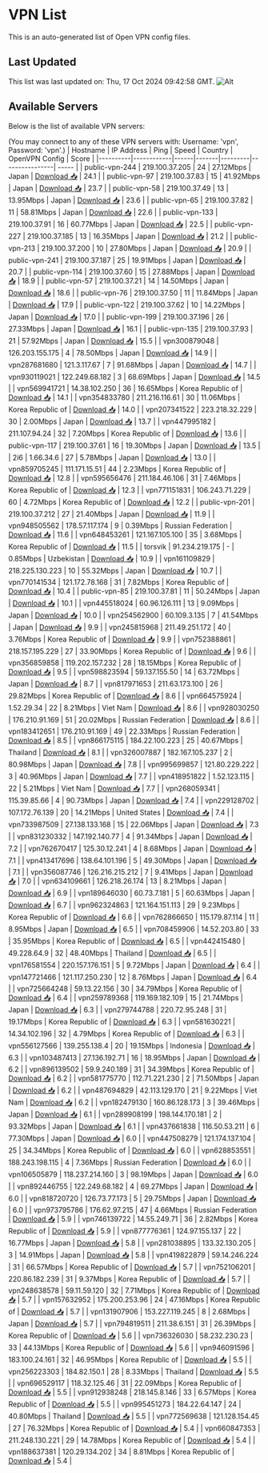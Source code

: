 # VPN List

This is an auto-generated list of Open VPN config files.

## Last Updated

This list was last updated on: Thu, 17 Oct 2024 09:42:58 GMT.
![Alt](https://repobeats.axiom.co/api/embed/186b98318ef1479477931607c1ad7d823f12451f.svg "Repobeats analytics image")

## Available Servers

Below is the list of available VPN servers:

(You may connect to any of these VPN servers with: Username: 'vpn', Password: 'vpn'.)
| Hostname | IP Address | Ping | Speed | Country | OpenVPN Config | Score |
|----------|------------|------|-------|---------|----------------| ----- |
| public-vpn-244 | 219.100.37.205 | 24 | 27.12Mbps | Japan | [Download 📥](./configs/server_0_JP.ovpn) | 24.1 |
| public-vpn-97 | 219.100.37.83 | 15 | 41.92Mbps | Japan | [Download 📥](./configs/server_1_JP.ovpn) | 23.7 |
| public-vpn-58 | 219.100.37.49 | 13 | 13.95Mbps | Japan | [Download 📥](./configs/server_2_JP.ovpn) | 23.6 |
| public-vpn-65 | 219.100.37.82 | 11 | 58.81Mbps | Japan | [Download 📥](./configs/server_3_JP.ovpn) | 22.6 |
| public-vpn-133 | 219.100.37.91 | 16 | 60.77Mbps | Japan | [Download 📥](./configs/server_4_JP.ovpn) | 22.5 |
| public-vpn-227 | 219.100.37.185 | 13 | 16.35Mbps | Japan | [Download 📥](./configs/server_5_JP.ovpn) | 21.2 |
| public-vpn-213 | 219.100.37.200 | 10 | 27.80Mbps | Japan | [Download 📥](./configs/server_6_JP.ovpn) | 20.9 |
| public-vpn-241 | 219.100.37.187 | 25 | 19.91Mbps | Japan | [Download 📥](./configs/server_7_JP.ovpn) | 20.7 |
| public-vpn-114 | 219.100.37.60 | 15 | 27.88Mbps | Japan | [Download 📥](./configs/server_8_JP.ovpn) | 18.9 |
| public-vpn-57 | 219.100.37.21 | 14 | 14.50Mbps | Japan | [Download 📥](./configs/server_9_JP.ovpn) | 18.6 |
| public-vpn-76 | 219.100.37.50 | 11 | 11.84Mbps | Japan | [Download 📥](./configs/server_10_JP.ovpn) | 17.9 |
| public-vpn-122 | 219.100.37.62 | 10 | 14.22Mbps | Japan | [Download 📥](./configs/server_11_JP.ovpn) | 17.0 |
| public-vpn-199 | 219.100.37.196 | 26 | 27.33Mbps | Japan | [Download 📥](./configs/server_12_JP.ovpn) | 16.1 |
| public-vpn-135 | 219.100.37.93 | 21 | 57.92Mbps | Japan | [Download 📥](./configs/server_13_JP.ovpn) | 15.5 |
| vpn300879048 | 126.203.155.175 | 4 | 78.50Mbps | Japan | [Download 📥](./configs/server_14_JP.ovpn) | 14.9 |
| vpn287681680 | 121.3.117.67 | 7 | 91.68Mbps | Japan | [Download 📥](./configs/server_15_JP.ovpn) | 14.7 |
| vpn930119021 | 122.249.68.182 | 3 | 68.69Mbps | Japan | [Download 📥](./configs/server_16_JP.ovpn) | 14.5 |
| vpn569941721 | 14.38.102.250 | 36 | 16.65Mbps | Korea Republic of | [Download 📥](./configs/server_17_KR.ovpn) | 14.1 |
| vpn354833780 | 211.216.116.61 | 30 | 11.06Mbps | Korea Republic of | [Download 📥](./configs/server_18_KR.ovpn) | 14.0 |
| vpn207341522 | 223.218.32.229 | 30 | 2.00Mbps | Japan | [Download 📥](./configs/server_19_JP.ovpn) | 13.7 |
| vpn447995182 | 211.107.94.24 | 32 | 7.20Mbps | Korea Republic of | [Download 📥](./configs/server_20_KR.ovpn) | 13.6 |
| public-vpn-117 | 219.100.37.61 | 16 | 19.30Mbps | Japan | [Download 📥](./configs/server_21_JP.ovpn) | 13.5 |
| 2i6 | 1.66.34.6 | 27 | 5.78Mbps | Japan | [Download 📥](./configs/server_22_JP.ovpn) | 13.0 |
| vpn859705245 | 111.171.15.51 | 44 | 2.23Mbps | Korea Republic of | [Download 📥](./configs/server_23_KR.ovpn) | 12.8 |
| vpn595656476 | 211.184.46.106 | 31 | 7.46Mbps | Korea Republic of | [Download 📥](./configs/server_24_KR.ovpn) | 12.3 |
| vpn771151831 | 106.243.71.229 | 60 | 4.72Mbps | Korea Republic of | [Download 📥](./configs/server_25_KR.ovpn) | 12.2 |
| public-vpn-201 | 219.100.37.212 | 27 | 21.40Mbps | Japan | [Download 📥](./configs/server_26_JP.ovpn) | 11.9 |
| vpn948505562 | 178.57.117.174 | 9 | 0.39Mbps | Russian Federation | [Download 📥](./configs/server_27_RU.ovpn) | 11.6 |
| vpn648453261 | 121.167.105.100 | 35 | 3.68Mbps | Korea Republic of | [Download 📥](./configs/server_28_KR.ovpn) | 11.5 |
| torsvik | 91.234.219.175 | - | 0.85Mbps | Uzbekistan | [Download 📥](./configs/server_29_UZ.ovpn) | 10.9 |
| vpn161109829 | 218.225.130.223 | 10 | 55.32Mbps | Japan | [Download 📥](./configs/server_30_JP.ovpn) | 10.7 |
| vpn770141534 | 121.172.78.168 | 31 | 7.82Mbps | Korea Republic of | [Download 📥](./configs/server_31_KR.ovpn) | 10.4 |
| public-vpn-85 | 219.100.37.81 | 11 | 50.24Mbps | Japan | [Download 📥](./configs/server_32_JP.ovpn) | 10.1 |
| vpn445518024 | 60.96.126.111 | 13 | 9.09Mbps | Japan | [Download 📥](./configs/server_33_JP.ovpn) | 10.0 |
| vpn254562900 | 60.109.3.135 | 7 | 41.54Mbps | Japan | [Download 📥](./configs/server_34_JP.ovpn) | 9.9 |
| vpn245815968 | 211.49.251.172 | 40 | 3.76Mbps | Korea Republic of | [Download 📥](./configs/server_35_KR.ovpn) | 9.9 |
| vpn752388861 | 218.157.195.229 | 27 | 33.90Mbps | Korea Republic of | [Download 📥](./configs/server_36_KR.ovpn) | 9.6 |
| vpn356859858 | 119.202.157.232 | 28 | 18.15Mbps | Korea Republic of | [Download 📥](./configs/server_37_KR.ovpn) | 9.5 |
| vpn598823594 | 59.137.155.50 | 14 | 63.72Mbps | Japan | [Download 📥](./configs/server_38_JP.ovpn) | 8.7 |
| vpn817971653 | 211.63.173.100 | 26 | 29.82Mbps | Korea Republic of | [Download 📥](./configs/server_39_KR.ovpn) | 8.6 |
| vpn664575924 | 1.52.29.34 | 22 | 8.21Mbps | Viet Nam | [Download 📥](./configs/server_40_VN.ovpn) | 8.6 |
| vpn928030250 | 176.210.91.169 | 51 | 20.02Mbps | Russian Federation | [Download 📥](./configs/server_41_RU.ovpn) | 8.6 |
| vpn183412651 | 176.210.91.169 | 49 | 22.33Mbps | Russian Federation | [Download 📥](./configs/server_42_RU.ovpn) | 8.5 |
| vpn866175115 | 184.22.100.223 | 25 | 40.67Mbps | Thailand | [Download 📥](./configs/server_43_TH.ovpn) | 8.1 |
| vpn326007887 | 182.167.105.237 | 2 | 80.98Mbps | Japan | [Download 📥](./configs/server_44_JP.ovpn) | 7.8 |
| vpn995699857 | 121.80.229.222 | 3 | 40.96Mbps | Japan | [Download 📥](./configs/server_45_JP.ovpn) | 7.7 |
| vpn418951822 | 1.52.123.115 | 22 | 5.21Mbps | Viet Nam | [Download 📥](./configs/server_46_VN.ovpn) | 7.7 |
| vpn268059341 | 115.39.85.66 | 4 | 90.73Mbps | Japan | [Download 📥](./configs/server_47_JP.ovpn) | 7.4 |
| vpn229128702 | 107.172.76.139 | 20 | 14.21Mbps | United States | [Download 📥](./configs/server_48_US.ovpn) | 7.4 |
| vpn733987509 | 27.138.133.168 | 15 | 22.06Mbps | Japan | [Download 📥](./configs/server_49_JP.ovpn) | 7.3 |
| vpn831230332 | 147.192.140.77 | 4 | 91.34Mbps | Japan | [Download 📥](./configs/server_50_JP.ovpn) | 7.2 |
| vpn762670417 | 125.30.12.241 | 4 | 8.68Mbps | Japan | [Download 📥](./configs/server_51_JP.ovpn) | 7.1 |
| vpn413417696 | 138.64.101.196 | 5 | 49.30Mbps | Japan | [Download 📥](./configs/server_52_JP.ovpn) | 7.1 |
| vpn356087746 | 126.216.215.212 | 7 | 9.41Mbps | Japan | [Download 📥](./configs/server_53_JP.ovpn) | 7.0 |
| vpn634109661 | 126.218.26.174 | 13 | 8.21Mbps | Japan | [Download 📥](./configs/server_54_JP.ovpn) | 6.9 |
| vpn189646030 | 60.73.7.181 | 5 | 60.63Mbps | Japan | [Download 📥](./configs/server_55_JP.ovpn) | 6.7 |
| vpn962324863 | 121.164.151.113 | 29 | 9.23Mbps | Korea Republic of | [Download 📥](./configs/server_56_KR.ovpn) | 6.6 |
| vpn762866650 | 115.179.87.114 | 11 | 8.95Mbps | Japan | [Download 📥](./configs/server_57_JP.ovpn) | 6.5 |
| vpn708459906 | 14.52.203.80 | 33 | 35.95Mbps | Korea Republic of | [Download 📥](./configs/server_58_KR.ovpn) | 6.5 |
| vpn442415480 | 49.228.64.9 | 32 | 48.40Mbps | Thailand | [Download 📥](./configs/server_59_TH.ovpn) | 6.5 |
| vpn176581554 | 220.157.176.151 | 5 | 9.72Mbps | Japan | [Download 📥](./configs/server_60_JP.ovpn) | 6.4 |
| vpn147721466 | 121.117.250.230 | 12 | 8.76Mbps | Japan | [Download 📥](./configs/server_61_JP.ovpn) | 6.4 |
| vpn725664248 | 59.13.22.156 | 30 | 34.79Mbps | Korea Republic of | [Download 📥](./configs/server_62_KR.ovpn) | 6.4 |
| vpn259789368 | 119.169.182.109 | 15 | 21.74Mbps | Japan | [Download 📥](./configs/server_63_JP.ovpn) | 6.3 |
| vpn279744788 | 220.72.95.248 | 31 | 19.17Mbps | Korea Republic of | [Download 📥](./configs/server_64_KR.ovpn) | 6.3 |
| vpn581630221 | 14.34.102.196 | 32 | 4.79Mbps | Korea Republic of | [Download 📥](./configs/server_65_KR.ovpn) | 6.3 |
| vpn556127566 | 139.255.138.4 | 20 | 19.15Mbps | Indonesia | [Download 📥](./configs/server_66_ID.ovpn) | 6.3 |
| vpn103487413 | 27.136.192.71 | 16 | 18.95Mbps | Japan | [Download 📥](./configs/server_67_JP.ovpn) | 6.2 |
| vpn896139502 | 59.9.240.189 | 31 | 34.39Mbps | Korea Republic of | [Download 📥](./configs/server_68_KR.ovpn) | 6.2 |
| vpn581775770 | 112.71.221.230 | 2 | 71.50Mbps | Japan | [Download 📥](./configs/server_69_JP.ovpn) | 6.2 |
| vpn487694829 | 42.113.129.170 | 21 | 9.22Mbps | Viet Nam | [Download 📥](./configs/server_70_VN.ovpn) | 6.2 |
| vpn182479130 | 160.86.128.173 | 3 | 39.46Mbps | Japan | [Download 📥](./configs/server_71_JP.ovpn) | 6.1 |
| vpn289908199 | 198.144.170.181 | 2 | 93.32Mbps | Japan | [Download 📥](./configs/server_72_JP.ovpn) | 6.1 |
| vpn437661838 | 116.50.53.211 | 6 | 77.30Mbps | Japan | [Download 📥](./configs/server_73_JP.ovpn) | 6.0 |
| vpn447508279 | 121.174.137.104 | 25 | 34.34Mbps | Korea Republic of | [Download 📥](./configs/server_74_KR.ovpn) | 6.0 |
| vpn628853551 | 188.243.198.115 | 4 | 7.36Mbps | Russian Federation | [Download 📥](./configs/server_75_RU.ovpn) | 6.0 |
| vpn106505879 | 118.237.214.160 | 3 | 98.19Mbps | Japan | [Download 📥](./configs/server_76_JP.ovpn) | 6.0 |
| vpn892446755 | 122.249.68.182 | 4 | 69.27Mbps | Japan | [Download 📥](./configs/server_77_JP.ovpn) | 6.0 |
| vpn818720720 | 126.73.77.173 | 5 | 29.75Mbps | Japan | [Download 📥](./configs/server_78_JP.ovpn) | 6.0 |
| vpn973795786 | 176.62.97.215 | 47 | 4.66Mbps | Russian Federation | [Download 📥](./configs/server_79_RU.ovpn) | 5.9 |
| vpn746139722 | 14.55.249.71 | 36 | 2.82Mbps | Korea Republic of | [Download 📥](./configs/server_80_KR.ovpn) | 5.9 |
| vpn877776361 | 124.97.155.137 | 22 | 16.77Mbps | Japan | [Download 📥](./configs/server_81_JP.ovpn) | 5.8 |
| vpn281038895 | 133.32.130.205 | 3 | 14.91Mbps | Japan | [Download 📥](./configs/server_82_JP.ovpn) | 5.8 |
| vpn419822879 | 59.14.246.224 | 31 | 66.57Mbps | Korea Republic of | [Download 📥](./configs/server_83_KR.ovpn) | 5.7 |
| vpn752106201 | 220.86.182.239 | 31 | 9.37Mbps | Korea Republic of | [Download 📥](./configs/server_84_KR.ovpn) | 5.7 |
| vpn248638578 | 59.11.59.120 | 32 | 7.71Mbps | Korea Republic of | [Download 📥](./configs/server_85_KR.ovpn) | 5.7 |
| vpn157632952 | 175.200.253.96 | 24 | 47.16Mbps | Korea Republic of | [Download 📥](./configs/server_86_KR.ovpn) | 5.7 |
| vpn131907906 | 153.227.119.245 | 8 | 2.68Mbps | Japan | [Download 📥](./configs/server_87_JP.ovpn) | 5.7 |
| vpn794819511 | 211.38.6.151 | 31 | 26.39Mbps | Korea Republic of | [Download 📥](./configs/server_88_KR.ovpn) | 5.6 |
| vpn736326030 | 58.232.230.23 | 33 | 44.13Mbps | Korea Republic of | [Download 📥](./configs/server_89_KR.ovpn) | 5.6 |
| vpn946091596 | 183.100.24.161 | 32 | 46.95Mbps | Korea Republic of | [Download 📥](./configs/server_90_KR.ovpn) | 5.5 |
| vpn256223303 | 184.82.150.1 | 28 | 8.33Mbps | Thailand | [Download 📥](./configs/server_91_TH.ovpn) | 5.5 |
| vpn696529117 | 118.32.125.46 | 31 | 22.09Mbps | Korea Republic of | [Download 📥](./configs/server_92_KR.ovpn) | 5.5 |
| vpn912938248 | 218.145.8.146 | 33 | 6.57Mbps | Korea Republic of | [Download 📥](./configs/server_93_KR.ovpn) | 5.5 |
| vpn995451273 | 184.22.64.147 | 24 | 40.80Mbps | Thailand | [Download 📥](./configs/server_94_TH.ovpn) | 5.5 |
| vpn772569638 | 121.128.154.45 | 27 | 76.32Mbps | Korea Republic of | [Download 📥](./configs/server_95_KR.ovpn) | 5.4 |
| vpn660847353 | 211.248.130.221 | 29 | 14.78Mbps | Korea Republic of | [Download 📥](./configs/server_96_KR.ovpn) | 5.4 |
| vpn188637381 | 120.29.134.202 | 34 | 8.81Mbps | Korea Republic of | [Download 📥](./configs/server_97_KR.ovpn) | 5.4 |
